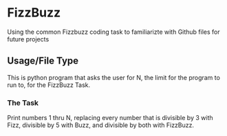 # FizzBuzz

Using the common Fizzbuzz coding task to familiarizte with Github files for future projects

## Usage/File Type
This is python program that asks the user for N, the limit for the program to run to, for the FizzBuzz Task.

### The Task

Print numbers 1 thru N, replacing every number that is divisible by 3 with Fizz, divisible by 5 with Buzz, and divisible by both with FizzBuzz.